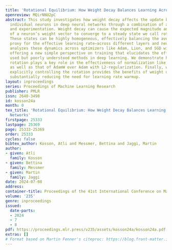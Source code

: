```yaml
---
title: 'Rotational Equilibrium: How Weight Decay Balances Learning Across Neural Networks'
openreview: MQirNNU2pC
abstract: This study investigates how weight decay affects the update behavior of
  individual neurons in deep neural networks through a combination of applied analysis
  and experimentation. Weight decay can cause the expected magnitude and angular updates
  of a neuron’s weight vector to converge to a steady state we call rotational equilibrium.
  These states can be highly homogeneous, effectively balancing the average rotation—a
  proxy for the effective learning rate—across different layers and neurons. Our work
  analyzes these dynamics across optimizers like Adam, Lion, and SGD with momentum,
  offering a new simple perspective on training that elucidates the efficacy of widely
  used but poorly understood methods in deep learning. We demonstrate how balanced
  rotation plays a key role in the effectiveness of normalization like Weight Standardization,
  as well as that of AdamW over Adam with L2-regularization. Finally, we show that
  explicitly controlling the rotation provides the benefits of weight decay while
  substantially reducing the need for learning rate warmup.
layout: inproceedings
series: Proceedings of Machine Learning Research
publisher: PMLR
issn: 2640-3498
id: kosson24a
month: 0
tex_title: 'Rotational Equilibrium: How Weight Decay Balances Learning Across Neural
  Networks'
firstpage: 25333
lastpage: 25369
page: 25333-25369
order: 25333
cycles: false
bibtex_author: Kosson, Atli and Messmer, Bettina and Jaggi, Martin
author:
- given: Atli
  family: Kosson
- given: Bettina
  family: Messmer
- given: Martin
  family: Jaggi
date: 2024-07-08
address:
container-title: Proceedings of the 41st International Conference on Machine Learning
volume: '235'
genre: inproceedings
issued:
  date-parts:
  - 2024
  - 7
  - 8
pdf: https://proceedings.mlr.press/v235/assets/kosson24a/kosson24a.pdf
extras: []
# Format based on Martin Fenner's citeproc: https://blog.front-matter.io/posts/citeproc-yaml-for-bibliographies/
---
```

